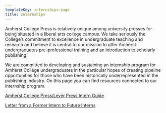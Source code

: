 ```yaml
---
templateKey: internships-page
title: Internships
---
```

Amherst College Press is relatively unique among university presses for being situated in a liberal arts college campus. We take seriously the College’s commitment to excellence in undergraduate teaching and research and believe it is central to our mission to offer Amherst undergraduates pre-professional training and an introduction to scholarly publishing. 

We are committed to developing and sustaining an internship program for Amherst College undergraduates in the particular hopes of creating pipeline opportunities for those who have been historically underrepresented in the publishing industry. On this page you can find resources connected to our internship program.

<a href="/assets/acp_lever-intern-guide.pdf">Amherst College Press/Lever Press Intern Guide</a>

<a href="/assets/future-intern-letter.pdf">Letter from a Former Intern to Future Interns</a>